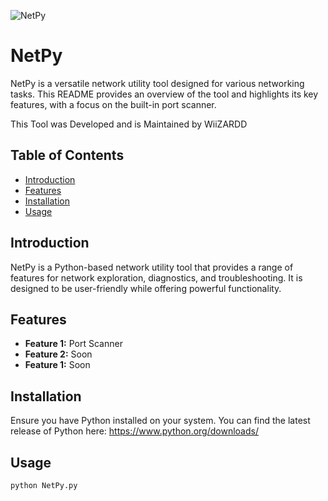 ![NetPy](https://i.imgur.com/7Oa6mSD.png)

# NetPy

NetPy is a versatile network utility tool designed for various networking tasks. This README provides an overview of the tool and highlights its key features, with a focus on the built-in port scanner.

This Tool was Developed and is Maintained by WiiZARDD

## Table of Contents

- [Introduction](#introduction)
- [Features](#features)
- [Installation](#installation)
- [Usage](#usage)

## Introduction

NetPy is a Python-based network utility tool that provides a range of features for network exploration, diagnostics, and troubleshooting. It is designed to be user-friendly while offering powerful functionality.

## Features

- **Feature 1:** Port Scanner
- **Feature 2:** Soon
- **Feature 1:** Soon

## Installation

Ensure you have Python installed on your system.
You can find the latest release of Python here:
https://www.python.org/downloads/

## Usage

```bash
python NetPy.py
```



